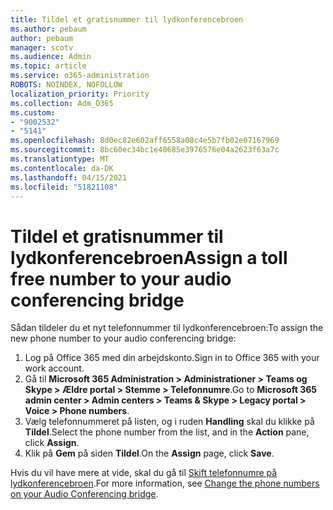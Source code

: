 ```yaml
---
title: Tildel et gratisnummer til lydkonferencebroen
ms.author: pebaum
author: pebaum
manager: scotv
ms.audience: Admin
ms.topic: article
ms.service: o365-administration
ROBOTS: NOINDEX, NOFOLLOW
localization_priority: Priority
ms.collection: Adm_O365
ms.custom:
- "9002532"
- "5141"
ms.openlocfilehash: 8d0ec82e602aff6558a08c4e5b7fb02e07167969
ms.sourcegitcommit: 8bc60ec34bc1e40685e3976576e04a2623f63a7c
ms.translationtype: MT
ms.contentlocale: da-DK
ms.lasthandoff: 04/15/2021
ms.locfileid: "51821108"
---
```

# <a name="assign-a-toll-free-number-to-your-audio-conferencing-bridge"></a><span data-ttu-id="a32be-102">Tildel et gratisnummer til lydkonferencebroen</span><span class="sxs-lookup"><span data-stu-id="a32be-102">Assign a toll free number to your audio conferencing bridge</span></span>

<span data-ttu-id="a32be-103">Sådan tildeler du et nyt telefonnummer til lydkonferencebroen:</span><span class="sxs-lookup"><span data-stu-id="a32be-103">To assign the new phone number to your audio conferencing bridge:</span></span>

1. <span data-ttu-id="a32be-104">Log på Office 365 med din arbejdskonto.</span><span class="sxs-lookup"><span data-stu-id="a32be-104">Sign in to Office 365 with your work account.</span></span>
2. <span data-ttu-id="a32be-105">Gå til **Microsoft 365 Administration > Administrationer > Teams og Skype > Ældre portal > Stemme > Telefonnumre**.</span><span class="sxs-lookup"><span data-stu-id="a32be-105">Go to **Microsoft 365 admin center > Admin centers > Teams & Skype > Legacy portal > Voice > Phone numbers**.</span></span>
3. <span data-ttu-id="a32be-106">Vælg telefonnummeret på listen, og i ruden **Handling** skal du klikke på **Tildel**.</span><span class="sxs-lookup"><span data-stu-id="a32be-106">Select the phone number from the list, and in the **Action** pane, click **Assign**.</span></span>
4. <span data-ttu-id="a32be-107">Klik på **Gem** på siden **Tildel**.</span><span class="sxs-lookup"><span data-stu-id="a32be-107">On the **Assign** page, click **Save**.</span></span>

<span data-ttu-id="a32be-108">Hvis du vil have mere at vide, skal du gå til [Skift telefonnumre på lydkonferencebroen](https://docs.microsoft.com/MicrosoftTeams/change-the-phone-numbers-on-your-audio-conferencing-bridge).</span><span class="sxs-lookup"><span data-stu-id="a32be-108">For more information, see [Change the phone numbers on your Audio Conferencing bridge](https://docs.microsoft.com/MicrosoftTeams/change-the-phone-numbers-on-your-audio-conferencing-bridge).</span></span>
